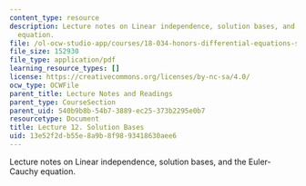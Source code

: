 ```yaml
---
content_type: resource
description: Lecture notes on Linear independence, solution bases, and the Euler-Cauchy
  equation.
file: /ol-ocw-studio-app/courses/18-034-honors-differential-equations-spring-2009/13e52f2db55e8a9b8f9893418630aee6_MIT18_034s09_lec12.pdf
file_size: 152930
file_type: application/pdf
learning_resource_types: []
license: https://creativecommons.org/licenses/by-nc-sa/4.0/
ocw_type: OCWFile
parent_title: Lecture Notes and Readings
parent_type: CourseSection
parent_uid: 540b9b8b-54b7-3889-ec25-373b2295e0b7
resourcetype: Document
title: Lecture 12. Solution Bases
uid: 13e52f2d-b55e-8a9b-8f98-93418630aee6
---
```

Lecture notes on Linear independence, solution bases, and the Euler-Cauchy equation.